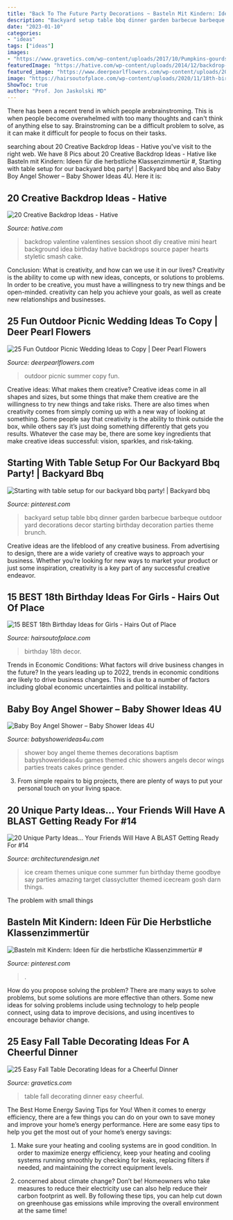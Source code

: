 ```yaml
---
title: "Back To The Future Party Decorations ~ Basteln Mit Kindern: Ideen Für Die Herbstliche Klassenzimmertür #"
description: "Backyard setup table bbq dinner garden barbecue barbeque outdoor yard decorations decor starting birthday decoration parties theme brunch"
date: "2023-01-10"
categories:
- "ideas"
tags: ["ideas"]
images:
- "https://www.gravetics.com/wp-content/uploads/2017/10/Pumpkins-gourds-and-candles-on-tree-stumps-would-be-a-great.jpg"
featuredImage: "https://hative.com/wp-content/uploads/2014/12/backdrop-ideas/10-creative-backdrop-ideas.jpg"
featured_image: "https://www.deerpearlflowers.com/wp-content/uploads/2017/02/Summer-Outdoor-Picnic-Wedding-Ideas-3.jpg"
image: "https://hairsoutofplace.com/wp-content/uploads/2020/11/18th-birthday-ideas.jpg"
ShowToc: true
author: "Prof. Jon Jaskolski MD"
---
```



There has been a recent trend in which people arebrainstroming. This is when people become overwhelmed with too many thoughts and can't think of anything else to say. Brainstroming can be a difficult problem to solve, as it can make it difficult for people to focus on their tasks.

	

		
searching about 20 Creative Backdrop Ideas - Hative you've visit to the right web. We have 8 Pics about 20 Creative Backdrop Ideas - Hative like Basteln mit Kindern: Ideen für die herbstliche Klassenzimmertür #, Starting with table setup for our backyard bbq party! | Backyard bbq and also Baby Boy Angel Shower – Baby Shower Ideas 4U. Here it is:
		
    
## 20 Creative Backdrop Ideas - Hative

<img loading=lazy src="https://hative.com/wp-content/uploads/2014/12/backdrop-ideas/10-creative-backdrop-ideas.jpg" onerror="this.onerror=null;this.src='https://tse3.mm.bing.net/th?id=OIP.uNUmSlDfdLBlWMhahRNitgHaLH&amp;pid=15.1';" alt="20 Creative Backdrop Ideas - Hative">

_Source: hative.com_

>backdrop valentine valentines session shoot diy creative mini heart background idea birthday hative backdrops source paper hearts styletic smash cake. 

	

Conclusion: What is creativity, and how can we use it in our lives?
Creativity is the ability to come up with new ideas, concepts, or solutions to problems. In order to be creative, you must have a willingness to try new things and be open-minded. creativity can help you achieve your goals, as well as create new relationships and businesses.

    
## 25 Fun Outdoor Picnic Wedding Ideas To Copy | Deer Pearl Flowers

<img loading=lazy src="https://www.deerpearlflowers.com/wp-content/uploads/2017/02/Summer-Outdoor-Picnic-Wedding-Ideas-3.jpg" onerror="this.onerror=null;this.src='https://tse2.mm.bing.net/th?id=OIP.NXS8DreooO-NQF-KINk5JgHaI2&amp;pid=15.1';" alt="25 Fun Outdoor Picnic Wedding Ideas to Copy | Deer Pearl Flowers">

_Source: deerpearlflowers.com_

>outdoor picnic summer copy fun. 

	

Creative ideas: What makes them creative?
Creative ideas come in all shapes and sizes, but some things that make them creative are the willingness to try new things and take risks. There are also times when creativity comes from simply coming up with a new way of looking at something. Some people say that creativity is the ability to think outside the box, while others say it’s just doing something differently that gets you results. Whatever the case may be, there are some key ingredients that make creative ideas successful: vision, sparkles, and risk-taking.

    
## Starting With Table Setup For Our Backyard Bbq Party! | Backyard Bbq

<img loading=lazy src="https://i.pinimg.com/736x/e9/45/27/e94527b9ff53b11fc007a1e8cf257ebd--backyard-brunch-decor-backyard-party-setup.jpg" onerror="this.onerror=null;this.src='https://tse4.mm.bing.net/th?id=OIP.ibDezy_LzWPOCkyhCKn__wHaNK&amp;pid=15.1';" alt="Starting with table setup for our backyard bbq party! | Backyard bbq">

_Source: pinterest.com_

>backyard setup table bbq dinner garden barbecue barbeque outdoor yard decorations decor starting birthday decoration parties theme brunch. 

	

Creative ideas are the lifeblood of any creative business. From advertising to design, there are a wide variety of creative ways to approach your business. Whether you’re looking for new ways to market your product or just some inspiration, creativity is a key part of any successful creative endeavor.

    
## 15 BEST 18th Birthday Ideas For Girls - Hairs Out Of Place

<img loading=lazy src="https://hairsoutofplace.com/wp-content/uploads/2020/11/18th-birthday-ideas.jpg" onerror="this.onerror=null;this.src='https://tse1.mm.bing.net/th?id=OIP.a31Oqr96ZO_IGfIoc9zfmwHaLG&amp;pid=15.1';" alt="15 BEST 18th Birthday Ideas for Girls - Hairs Out of Place">

_Source: hairsoutofplace.com_

>birthday 18th decor. 

	

Trends in Economic Conditions: What factors will drive business changes in the future?
In the years leading up to 2022, trends in economic conditions are likely to drive business changes. This is due to a number of factors including global economic uncertainties and political instability.

    
## Baby Boy Angel Shower – Baby Shower Ideas 4U

<img loading=lazy src="https://babyshowerideas4u.com/wp-content/uploads/2016/09/Baby-Boy-Angel-Shower-Treats-600x800.jpg" onerror="this.onerror=null;this.src='https://tse4.mm.bing.net/th?id=OIP.5BoCeAjiq2qLMtQk7wpzRAHaJ4&amp;pid=15.1';" alt="Baby Boy Angel Shower – Baby Shower Ideas 4U">

_Source: babyshowerideas4u.com_

>shower boy angel theme themes decorations baptism babyshowerideas4u games themed chic showers angels decor wings parties treats cakes prince gender. 

	

3. From simple repairs to big projects, there are plenty of ways to put your personal touch on your living space.

    
## 20 Unique Party Ideas… Your Friends Will Have A BLAST Getting Ready For #14

<img loading=lazy src="http://cdn.architecturendesign.net/wp-content/uploads/2016/05/AD-Unique-Party-Themes-15.jpg" onerror="this.onerror=null;this.src='https://tse1.mm.bing.net/th?id=OIP.sP-FfZeFwz4jsphQmNi8DgHaLG&amp;pid=15.1';" alt="20 Unique Party Ideas… Your Friends Will Have A BLAST Getting Ready For #14">

_Source: architecturendesign.net_

>ice cream themes unique cone summer fun birthday theme goodbye say parties amazing target classyclutter themed icecream gosh darn things. 

	

The problem with small things
 

    
## Basteln Mit Kindern: Ideen Für Die Herbstliche Klassenzimmertür #

<img loading=lazy src="https://i.pinimg.com/736x/bb/e0/01/bbe00120abd85158834a45c587dd22ea.jpg" onerror="this.onerror=null;this.src='https://tse3.mm.bing.net/th?id=OIP.XYczWCx0LV3sE6yjE_uE8gHaNL&amp;pid=15.1';" alt="Basteln mit Kindern: Ideen für die herbstliche Klassenzimmertür #">

_Source: pinterest.com_

>. 

	

How do you propose solving the problem?
There are many ways to solve problems, but some solutions are more effective than others. Some new ideas for solving problems include using technology to help people connect, using data to improve decisions, and using incentives to encourage behavior change.

    
## 25 Easy Fall Table Decorating Ideas For A Cheerful Dinner

<img loading=lazy src="https://www.gravetics.com/wp-content/uploads/2017/10/Pumpkins-gourds-and-candles-on-tree-stumps-would-be-a-great.jpg" onerror="this.onerror=null;this.src='https://tse2.mm.bing.net/th?id=OIP.z6vAUuzf5mI5mC55B-7woAHaLD&amp;pid=15.1';" alt="25 Easy Fall Table Decorating Ideas for a Cheerful Dinner">

_Source: gravetics.com_

>table fall decorating dinner easy cheerful. 

	

The Best Home Energy Saving Tips for You!
When it comes to energy efficiency, there are a few things you can do on your own to save money and improve your home’s energy performance. Here are some easy tips to help you get the most out of your home’s energy savings:
1. Make sure your heating and cooling systems are in good condition. In order to maximize energy efficiency, keep your heating and cooling systems running smoothly by checking for leaks, replacing filters if needed, and maintaining the correct equipment levels.

2. concerned about climate change? Don’t be! Homeowners who take measures to reduce their electricity use can also help reduce their carbon footprint as well. By following these tips, you can help cut down on greenhouse gas emissions while improving the overall environment at the same time!

